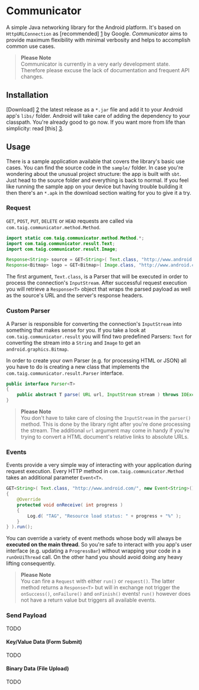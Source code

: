 # Communicator

A simple Java networking library for the Android platform. It's based on `HttpURLConnection` as [recommended] [1] by
Google. *Communicator* aims to provide maximum flexibility with minimal verbosity and helps to accomplish common use cases.

> **Please Note**  
> Communicator is currently in a very early development state. Therefore please excuse the lack of documentation and
> frequent API changes.

## Installation

[Download] [2] the latest release as a `*.jar` file and add it to your Android app's `libs/` folder. Android will
take care of adding the dependency to your classpath. You're already good to go now. If you want more from life than
simplicity: read [this] [3].

## Usage

There is a sample application available that covers the library's basic use cases. You can find the source code in the
`sample/` folder. In case you're wondering about the unusual project structure: the app is built with `sbt`. Just head to
the source folder and everything is back to normal. If you feel like running the sample app on your device but having
trouble building it then there's an `*.apk` in the download section waiting for you to give it a try.

### Request

`GET`, `POST`, `PUT`, `DELETE` or `HEAD` requests are called via `com.taig.communicator.method.Method`.

````java
import static com.taig.communicator.method.Method.*;
import com.taig.communicator.result.Text;
import com.taig.communicator.result.Image;

Response<String> source = GET<String>( Text.class, "http://www.android.com/" ).followRedirects( true ).request();
Response<Bitmap> logo = GET<Bitmap>( Image.class, "http://www.android.com/images/logo.png" ).request();
````

The first argument, `Text.class`, is a Parser that will be executed in order to process the connection's `InputStream`.
After successful request execution you will retrieve a `Response<T>` object that wraps the parsed payload as well as
the source's URL and the server's response headers.

### Custom Parser

A Parser is responsible for converting the connection's `InputStream` into something that makes sense for you.
If you take a look at `com.taig.communicator.result` you will find two predefined Parsers: `Text` for converting the
stream into a `String` and `Image` to get an `android.graphics.Bitmap`.

In order to create your own Parser (e.g. for processing HTML or JSON) all you have to do is creating a new class that
implements the `com.taig.communicator.result.Parser` interface.

````java
public interface Parser<T>
{
	public abstract T parse( URL url, InputStream stream ) throws IOException;
}
````

> **Please Note**  
> You don't have to take care of closing the `InputStream` in the `parser()` method. This is done by the library right
> after you're done processing the stream. The additional `url` argument may come in handy if you're trying to convert
> a HTML document's relative links to absolute URLs.

### Events

Events provide a very simple way of interacting with your application during request execution. Every HTTP method in
`com.taig.communicator.Method` takes an additional parameter `Event<T>`.

````java
GET<String>( Text.class, "http://www.android.com/", new Event<String>()
{
	@Override
	protected void onReceive( int progress )
	{
		Log.d( "TAG", "Resource load status: " + progress + "%" );
	}
} ).run();
````

You can override a variety of event methods whose body will always be **executed on the main thread**. So you're safe
to interact with you app's user interface (e.g. updating a `ProgressBar`) without wrapping your code in a `runOnUiThread`
call. On the other hand you should avoid doing any heavy lifting consequently.

> **Please Note**  
> You can fire a `Request` with either `run()` or `request()`. The latter method returns a `Response<T>` but will in
> exchange not trigger the `onSuccess()`, `onFailure()` and `onFinish()` events! `run()` however does not have a return
> value but triggers all available events.

### Send Payload

TODO

#### Key/Value Data (Form Submit)

TODO

#### Binary Data (File Upload)

TODO

[1]: http://android-developers.blogspot.de/2011/09/androids-http-clients.html
[2]: https://github.com/Taig/Communicator/releases
[3]: http://tools.android.com/recent/dealingwithdependenciesinandroidprojects
[4]: http://jsoup.org